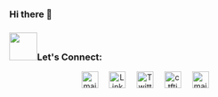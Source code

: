 ### Hi there 👋

### <img src="https://raw.githubusercontent.com/alexnaiman/alexnaiman/master/resources/Confused_Dog.gif" width="50px" />Let's Connect:
<p align="center">
  <a href="mailto:vinujakhatode@gmail.com"><img src="https://www.vectorlogo.zone/logos/gmail/gmail-icon.svg" width="30px" alt="mail"></a> &nbsp; &nbsp;
  <a href="https://www.linkedin.com/in/vinujakhatode/"><img src="https://www.vectorlogo.zone/logos/linkedin/linkedin-icon.svg" width="30px" alt="LinkedIn"></a> &nbsp; &nbsp;
  <a href="https://twitter.com/vinujakhatode"><img src="https://www.vectorlogo.zone/logos/twitter/twitter-official.svg" width="30px" alt="Twitter"></a> &nbsp; &nbsp;
  <a href="https://medium.com/@vinujakhatode"><img src="https://www.vectorlogo.zone/logos/medium/medium-tile.svg" width="30px" alt="ctftime"></a> &nbsp; &nbsp;
  <a href="https://github.com/Vinujaaa"><img src="https://www.vectorlogo.zone/logos/github/github-icon.svg" width="30px" alt="mail"></a> &nbsp; &nbsp;
</p>


<!--
"https://raw.githubusercontent.com/alexnaiman/alexnaiman/master/resources/cool_duck.gif"
**Vinujaaa/Vinujaaa** is a ✨ _special_ ✨ repository because its `README.md` (this file) appears on your GitHub profile.

Here are some ideas to get you started:

- 🔭 I’m currently working on ...
- 🌱 I’m currently learning ...
- 👯 I’m looking to collaborate on ...
- 🤔 I’m looking for help with ...
- 💬 Ask me about ...
- 📫 How to reach me: ...
- 😄 Pronouns: ...
- ⚡ Fun fact: ...
-->
